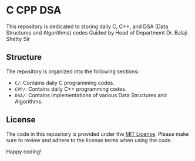 # C CPP DSA

This repository is dedicated to storing daily C, C++, and DSA (Data Structures and Algorithms) codes Guided by Head of Department Dr. Balaji Shetty Sir

## Structure
The repository is organized into the following sections:

- `C/`: Contains daily C programming codes.
- `CPP/`: Contains daily C++ programming codes.
- `DSA/`: Contains implementations of various Data Structures and Algorithms.


## License
The code in this repository is provided under the [MIT License](LICENSE). Please make sure to review and adhere to the license terms when using the code.

Happy coding!
